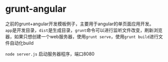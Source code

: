# grunt-angular
之前的grunt+angular开发模板例子，主要用于angular的单页面应用开发。<br/>
`app`是开发目录，`dist`是生成目录，`grunt`命令可以进行监听文件改变，刷新浏览器，如果只想创建一个web服务器，使用`grunt serve`，使用`grunt build`进行文件自动化build<br/>

`node server.js` 启动服务器程序，端口8080
